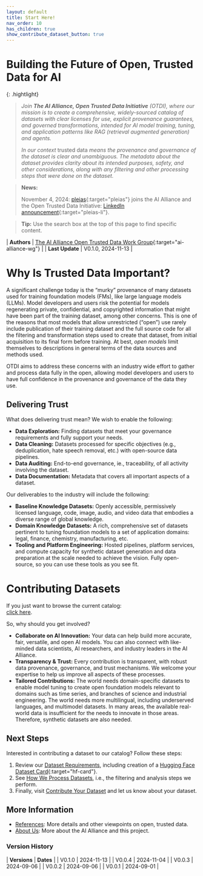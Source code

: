```yaml
---
layout: default
title: Start Here!
nav_order: 10
has_children: true
show_contribute_dataset_button: true
---
```


# Building the Future of Open, Trusted Data for AI

{: .hightlight}
> _Join **The AI Alliance, Open Trusted Data Initiative** (OTDI), where our mission is to create a comprehensive, widely-sourced catalog of datasets with clear licenses for use, explicit provenance guarantees, and governed transformations, intended for AI model training, tuning, and application patterns like RAG (retrieval augmented generation) and agents._
>
> _In our context_ trusted data _means the provenance and governance of the dataset is clear and unambiguous. The metadata about the dataset provides clarity about its intended purposes, safety, and other considerations, along with any filtering and other processing steps that were done on the dataset._

> **News:**
>
> November 4, 2024: [pleias](https://pleias.fr){:target="pleias"} joins the AI Alliance and the Open Trusted Data Initiative: [LinkedIn announcement](https://www.linkedin.com/posts/pleias_pleias-joins-the-ai-alliance-to-co-lead-open-ugcPost-7259263514542796800-Uphx/){:target="pleias-li"}.

> **Tip:** Use the search box at the top of this page to find specific content.

| **Authors**     | [The AI Alliance Open Trusted Data Work Group](https://thealliance.ai/focus-areas/foundation-models){:target="ai-alliance-wg"} |
| **Last Update** | V0.1.0, 2024-11-13 |

# Why Is Trusted Data Important?

A significant challenge today is the &ldquo;murky&rdquo; provenance of many datasets used for training foundation models (FMs), like large language models (LLMs). Model developers and users risk the potential for models regenerating private, confidential, and copyrighted information that might have been part of the training dataset, among other concerns. This is one of the reasons that most models that allow unrestricted (&ldquo;open&rdquo;) use rarely include publication of their training dataset and the full source code for all the filtering and transformation steps used to create that dataset, from initial acquisition to its final form before training. At best, _open models_ limit themselves to descriptions in general terms of the data sources and methods used.

OTDI aims to address these concerns with an industry wide effort to gather and process data fully in the open, allowing model developers and users to have full confidence in the provenance and governance of the data they use.

## Delivering Trust

What does delivering trust mean? We wish to enable the following:

* **Data Exploration:** Finding datasets that meet your governance requirements and fully support your needs.
* **Data Cleaning:** Datasets processed for specific objectives (e.g., deduplication, hate speech removal, etc.) with open-source data pipelines.
* **Data Auditing:** End-to-end governance, ie., traceability, of all activity involving the dataset.
* **Data Documentation:** Metadata that covers all important aspects of a dataset.

Our deliverables to the industry will include the following:

* **Baseline Knowledge Datasets:** Openly accessible, permissively licensed language, code, image, audio, and video data that embodies a diverse range of global knowledge. 
* **Domain Knowledge Datasets:** A rich, comprehensive set of datasets pertinent to tuning foundation models to a set of application domains: legal, finance, chemistry, manufacturing, etc.
* **Tooling and Platform Engineering:** Hosted pipelines, platform services, and compute capacity for synthetic dataset generation and data preparation at the scale needed to achieve the vision. Fully open-source, so you can use these tools as you see fit.

# Contributing Datasets

If you just want to browse the current catalog:<br/>
<a href="{{site.baseurl}}/catalog/" target="hugging-face" class="btn btn-primary fs-5 mb-4 mb-md-0 mr-2 no-glyph">click here</a>.

So, why should you get involved?

* **Collaborate on AI Innovation:** Your data can help build more accurate, fair, versatile, and open AI models. You can also connect with like-minded data scientists, AI researchers, and industry leaders in the AI Alliance.
* **Transparency & Trust:** Every contribution is transparent, with robust data provenance, governance, and trust mechanisms. We welcome your expertise to help us improve all aspects of these processes.
* **Tailored Contributions:** The world needs domain-specific datasets to enable model tuning to create open foundation models relevant to domains such as time series, and branches of science and industrial engineering. The world needs more multilingual, including underserved languages, and multimodel datasets. In many areas, the available real-world data is insufficient for the needs to innovate in those areas. Therefore, synthetic datasets are also needed.

## Next Steps

Interested in contributing a dataset to our catalog? Follow these steps:

1. Review our [Dataset Requirements]({{site.baseurl}}/dataset-requirements), including creation of a [Hugging Face Dataset Card](https://huggingface.co/docs/hub/datasets-cards){:target="hf-card"}.
2. See [How We Process Datasets]({{site.baseurl}}/our-processing), i.e., the filtering and analysis steps we perform.
3. Finally, visit [Contribute Your Dataset]({{site.baseurl}}/contributing) and let us know about your dataset.

## More Information

* [References]({{site.baseurl}}/references): More details and other viewpoints on open, trusted data.
* [About Us]({{site.baseurl}}/about): More about the AI Alliance and this project.

### Version History

| **Versions** | **Dates**  |
| V0.1.0       | 2024-11-13 |
| V0.0.4       | 2024-11-04 |
| V0.0.3       | 2024-09-06 |
| V0.0.2       | 2024-09-06 |
| V0.0.1       | 2024-09-01 |
